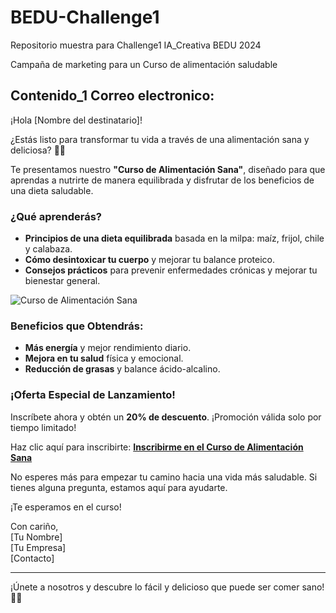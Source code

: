 # BEDU-Challenge1
Repositorio muestra para Challenge1 IA_Creativa BEDU 2024

Campaña de marketing para un Curso de alimentación saludable

## Contenido_1 Correo electronico:

¡Hola [Nombre del destinatario]!

¿Estás listo para transformar tu vida a través de una alimentación sana y deliciosa? 🍏🌟

Te presentamos nuestro **"Curso de Alimentación Sana"**, diseñado para que aprendas a nutrirte de manera equilibrada y disfrutar de los beneficios de una dieta saludable.

### ¿Qué aprenderás?
- **Principios de una dieta equilibrada** basada en la milpa: maíz, frijol, chile y calabaza.
- **Cómo desintoxicar tu cuerpo** y mejorar tu balance proteico.
- **Consejos prácticos** para prevenir enfermedades crónicas y mejorar tu bienestar general.

![Curso de Alimentación Sana](https://cdn.pixabay.com/photo/2017/03/27/13/54/bread-2178874_1280.jpg)

### Beneficios que Obtendrás:
- **Más energía** y mejor rendimiento diario.
- **Mejora en tu salud** física y emocional.
- **Reducción de grasas** y balance ácido-alcalino.

### ¡Oferta Especial de Lanzamiento!
Inscríbete ahora y obtén un **20% de descuento**. ¡Promoción válida solo por tiempo limitado!

Haz clic aquí para inscribirte: **[Inscribirme en el Curso de Alimentación Sana](#)**

No esperes más para empezar tu camino hacia una vida más saludable. Si tienes alguna pregunta, estamos aquí para ayudarte.

¡Te esperamos en el curso!

Con cariño,  
[Tu Nombre]  
[Tu Empresa]  
[Contacto]

---


¡Únete a nosotros y descubre lo fácil y delicioso que puede ser comer sano! 🥗🍎
